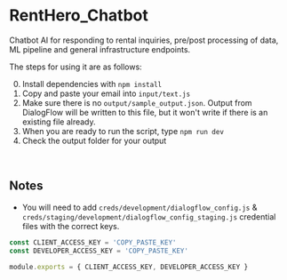 # RentHero_Chatbot
Chatbot AI for responding to rental inquiries, pre/post processing of data, ML pipeline and general infrastructure endpoints.

The steps for using it are as follows:

0. Install dependencies with `npm install`
1. Copy and paste your email into `input/text.js`
2. Make sure there is no `output/sample_output.json`. Output from DialogFlow will be written to this file, but it won't write if there is an existing file already.
3. When you are ready to run the script, type `npm run dev`
4. Check the output folder for your output

<br />

## Notes
- You will need to add `creds/development/dialogflow_config.js` & `creds/staging/development/dialogflow_config_staging.js` credential files with the correct keys.
```javascript
const CLIENT_ACCESS_KEY = 'COPY_PASTE_KEY'
const DEVELOPER_ACCESS_KEY = 'COPY_PASTE_KEY'

module.exports = { CLIENT_ACCESS_KEY, DEVELOPER_ACCESS_KEY }
```
